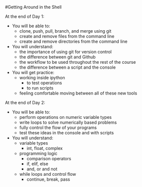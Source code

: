 #Getting Around in the Shell

At the end of Day 1:

* You will be able to:
	* clone, push, pull, branch, and merge using git
	* create and remove files from the command line
	* create and remove directories from the command line
* You will understand:
	* the importance of using git for version control
	* the difference between git and Github
	* the workflow to be used throughout the rest of the course
    * the difference between a script and the console
* You will get practice:
    * working inside ipython
        * to test operations
        * to run scripts
    * feeling comfortable moving between all of these new tools

At the end of Day 2:

* You will be able to:
	* perform operations on numeric variable types
	* write loops to solve numerically based problems
	* fully control the flow of your programs
    * test these ideas in the console and with scripts
* You will understand:
	* variable types
		* int, float, complex
	* programming logic
        * comparison operators
		* if, elif, else
        * and, or and not
    * while loops and control flow
        * continue, break, pass
